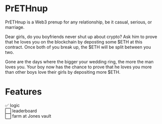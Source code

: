 # PrETHnup
PrETHnup is a Web3 prenup for any relationship, be it casual, serious, or marriage.

Dear girls, do you boyfriends never shut up about crypto? Ask him to prove that he loves you on the blockchain by deposting some $ETH at this contract. Once both of you break up, the $ETH will be split between you two. 

Gone are the days where the bigger your wedding ring, the more the man loves you. Your boy now has the chance to prove that he loves you more than other boys love their girls by depositing more $ETH.

# Features
:white_check_mark: logic
<br>
:white_large_square: leaderboard
<br>
:white_large_square: farm at Jones vault
<br>